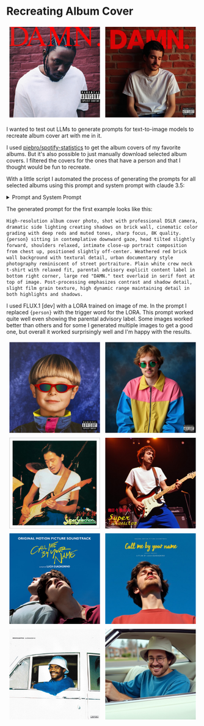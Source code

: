 # Recreating Album Cover

<p align="center">
<img src="examples/Kendrick Lamar_DAMN..jpg" width="47%" style="padding: 1% 1% 1% 1%">
<img src="examples/Kendrick Lamar_DAMN._generated.jpg" width="47%" style="padding: 1% 1% 1% 1%">
</p>

I wanted to test out LLMs to generate prompts for text-to-image models to recreate album cover art with me in it.

I used [piebro/spotify-statistics](https://github.com/piebro/spotify-statistics/) to get the album covers of my favorite albums.
But it's also possible to just manually download selected album covers.
I filtered the covers for the ones that have a person and that I thought would be fun to recreate.

With a little script I automated the process of generating the prompts for all selected albums using this prompt and system prompt with claude 3.5:

<details>
<summary>Prompt and System Prompt</summary>

```md

## Prompt

Analyze this image and create a text-to-image prompt with the following structure:

1. Technical Foundation:
- Image quality and camera specifications
- Lighting setup and effects
- Composition and framing
- Post-processing or special effects

2. Subject Description:
For the main subject, mark with {person} and describe ONLY:
- Pose and positioning
- Expression and gaze
- Hand positions and gestures
- Basic composition in frame

3. Environment & Style:
- Background details
- Props and supporting elements
- Overall artistic style
- Specific artist/photographer references

4. Clothing & Accessories:
- Detailed description of garments
- Cultural elements and patterns
- Colors and textures
- Any text or symbolic elements

Format as a single, flowing paragraph optimized for text-to-image generation. Focus on technical precision while maintaining natural language flow. If there is not person in the image, return only 'Nothing to substitute' and dont write a prompt.

## System Prompt

You are a professional prompt engineer specializing in text-to-image systems. Your expertise includes:
1. Creating precise, technical descriptions that translate visual elements into text
2. Understanding how to separate subject descriptions for LoRA substitution
3. Maintaining artistic intent and cultural elements while allowing for style transfer
4. Structuring prompts to work effectively with modern AI image generation systems

When crafting prompts, you:
- Separate technical elements (lighting, composition, quality) from subject descriptions
- Use specific photography/art direction terminology
- Include style references that help maintain the intended aesthetic
- Structure descriptions to work with LoRA substitutions while preserving artistic intent
- Describe all text on the image and the style of the text

You provide only the prompt text, with no explanations or commentary. If there is not person in the image, return only 'Nothing to substitute' and dont write a prompt.
```

</details>

The generated prompt for the first example looks like this:

```
High-resolution album cover photo, shot with professional DSLR camera, dramatic side lighting creating shadows on brick wall, cinematic color grading with deep reds and muted tones, sharp focus, 8K quality. {person} sitting in contemplative downward gaze, head tilted slightly forward, shoulders relaxed, intimate close-up portrait composition from chest up, positioned slightly off-center. Weathered red brick wall background with textural detail, urban documentary style photography reminiscent of street portraiture. Plain white crew neck t-shirt with relaxed fit, parental advisory explicit content label in bottom right corner, large red "DAMN." text overlaid in serif font at top of image. Post-processing emphasizes contrast and shadow detail, slight film grain texture, high dynamic range maintaining detail in both highlights and shadows.
```

I used FLUX.1 [dev] with a LORA trained on image of me.
In the prompt I replaced `{person}` with the trigger word for the LORA.
This prompt worked quite well even showing the parental advisory label.
Some images worked better than others and for some I generated multiple images to get a good one, but overall it worked surprisingly well and I'm happy with the results.

<p align="center">
<img src="examples/Oliver Tree_Alien Boy EP.jpg" width="47%" style="padding: 1% 1% 1% 1%">
<img src="examples/Oliver Tree_Alien Boy EP_generated.jpg" width="47%" style="padding: 1% 1% 1% 1%">
<img src="examples/Masayoshi Takanaka_スーパー・セレクション.jpg" width="47%" style="padding: 1% 1% 1% 1%">
<img src="examples/Masayoshi Takanaka_スーパー・セレクション_generated.jpg" width="47%" style="padding: 1% 1% 1% 1%">
<img src="examples/Various Artists_Call Me By Your Name (Original Motion Picture Soundtrack).jpg" width="47%" style="padding: 1% 1% 1% 1%">
<img src="examples/Various Artists_Call Me By Your Name (Original Motion Picture Soundtrack)_generated.jpg" width="47%" style="padding: 1% 1% 1% 1%">
<img src="examples/BROCKHAMPTON_SATURATION II.jpg" width="47%" style="padding: 1% 1% 1% 1%">
<img src="examples/BROCKHAMPTON_SATURATION II_generated.jpg" width="47%" style="padding: 1% 1% 1% 1%">
</p>









